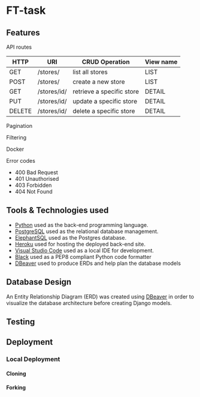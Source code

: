 # FT-task

## Features

API routes

| HTTP   | URI         | CRUD Operation            | View name |
| ------ | ----------- | ------------------------- | --------- |
| GET    | /stores/    | list all stores           | LIST      |
| POST   | /stores/    | create a new store        | LIST      |
| GET    | /stores/id/ | retrieve a specific store | DETAIL    |
| PUT    | /stores/id/ | update a specific store   | DETAIL    |
| DELETE | /stores/id/ | delete a specific store   | DETAIL    |

Pagination

Filtering

Docker

Error codes

- 400 Bad Request
- 401 Unauthorised
- 403 Forbidden
- 404 Not Found

## Tools & Technologies used

- [Python](https://www.python.org) used as the back-end programming language.
- [PostgreSQL](https://www.postgresql.org) used as the relational database management.
- [ElephantSQL](https://www.elephantsql.com/) used as the Postgres database.
- [Heroku](https://www.heroku.com) used for hosting the deployed back-end site.
- [Visual Studio Code](https://code.visualstudio.com/) used as a local IDE for development.
- [Black](https://pypi.org/project/black/) used as a PEP8 compliant Python code formatter
- [DBeaver](https://dbeaver.io/) used to produce ERDs and help plan the database models

## Database Design

An Entity Relationship Diagram (ERD) was created using [DBeaver](https://dbeaver.io/) in order to visualize the database architecture before creating Django models.

## Testing

## Deployment

### Local Deployment

#### Cloning

#### Forking
